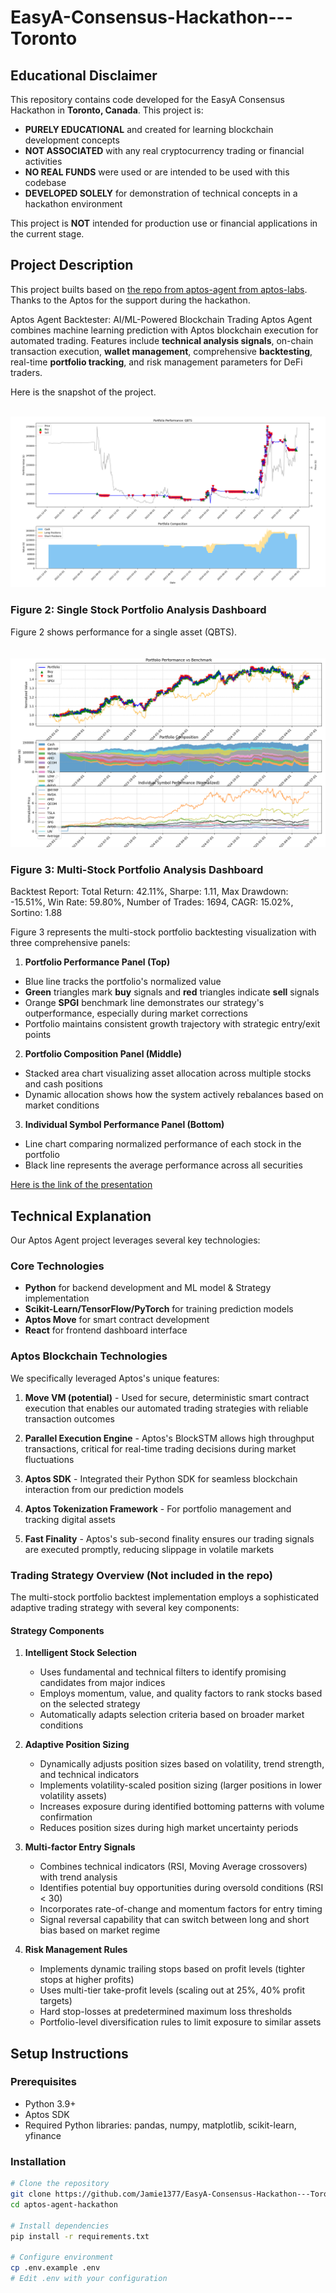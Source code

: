 # EasyA-Consensus-Hackathon---Toronto

## Educational Disclaimer

This repository contains code developed for the EasyA Consensus Hackathon in **Toronto, Canada**. This project is:
- **PURELY EDUCATIONAL** and created for learning blockchain development concepts
- **NOT ASSOCIATED** with any real cryptocurrency trading or financial activities
- **NO REAL FUNDS** were used or are intended to be used with this codebase
- **DEVELOPED SOLELY** for demonstration of technical concepts in a hackathon environment

This project is **NOT** intended for production use or financial applications in the current stage.

## Project Description
This project builts based on [the repo from aptos-agent from aptos-labs](https://github.com/aptos-labs/aptos-agent). Thanks to the Aptos for the support during the hackathon.

Aptos Agent Backtester: AI/ML-Powered Blockchain Trading Aptos Agent combines machine learning prediction with Aptos blockchain execution for automated trading. Features include **technical analysis signals**, on-chain transaction execution, **wallet management**, comprehensive **backtesting**, real-time **portfolio tracking**, and risk management parameters for DeFi traders.


Here is the snapshot of the project. 

\
![](Figure_2.png)
### Figure 2: Single Stock Portfolio Analysis Dashboard

Figure 2 shows performance for a single asset (QBTS).
\
\
\
![](Figure_3.png)
### Figure 3: Multi-Stock Portfolio Analysis Dashboard
Backtest Report: Total Return: 42.11%, Sharpe: 1.11, Max Drawdown: -15.51%, Win Rate: 59.80%, Number of Trades: 1694, CAGR: 15.02%, Sortino: 1.88

Figure 3 represents the multi-stock portfolio backtesting visualization with three comprehensive panels:

1. **Portfolio Performance Panel (Top)**
- Blue line tracks the portfolio's normalized value
- **Green** triangles mark **buy** signals and **red** triangles indicate **sell** signals
- Orange **SPGI** benchmark line demonstrates our strategy's outperformance, especially during market corrections
- Portfolio maintains consistent growth trajectory with strategic entry/exit points

2. **Portfolio Composition Panel (Middle)**
* Stacked area chart visualizing asset allocation across multiple stocks and cash positions
* Dynamic allocation shows how the system actively rebalances based on market conditions
   

3. **Individual Symbol Performance Panel (Bottom)**
* Line chart comparing normalized performance of each stock in the portfolio
* Black line represents the average performance across all securities



[Here is the link of the presentation](https://www.canva.com/design/DAGnnzZRxhU/VGBKUeKuUp-0kf3HJntAHg/edit?utm_content=DAGnnzZRxhU&utm_campaign=designshare&utm_medium=link2&utm_source=sharebutton)


## Technical Explanation

Our Aptos Agent project leverages several key technologies:

### Core Technologies
- **Python** for backend development and ML model & Strategy implementation
- **Scikit-Learn/TensorFlow/PyTorch** for training prediction models
- **Aptos Move** for smart contract development
- **React** for frontend dashboard interface

### Aptos Blockchain Technologies
We specifically leveraged Aptos's unique features:

1. **Move VM (potential)** - Used for secure, deterministic smart contract execution that enables our automated trading strategies with reliable transaction outcomes

2. **Parallel Execution Engine** - Aptos's BlockSTM allows high throughput transactions, critical for real-time trading decisions during market fluctuations

3. **Aptos SDK** - Integrated their Python SDK for seamless blockchain interaction from our prediction models

4. **Aptos Tokenization Framework** - For portfolio management and tracking digital assets

5. **Fast Finality** - Aptos's sub-second finality ensures our trading signals are executed promptly, reducing slippage in volatile markets

<!-- What makes our project uniquely possible on Aptos is the combination of their high-performance blockchain (over 160,000 TPS) with sub-second finality, which is essential for algorithmic trading where execution speed matters. The Move language's resource-oriented programming also provides better security guarantees for managing user funds in a DeFi context compared to other blockchain environments. -->


### Trading Strategy Overview (Not included in the repo)

The multi-stock portfolio backtest implementation employs a sophisticated adaptive trading strategy with several key components:

#### Strategy Components

1. **Intelligent Stock Selection**
   * Uses fundamental and technical filters to identify promising candidates from major indices
   * Employs momentum, value, and quality factors to rank stocks based on the selected strategy 
   * Automatically adapts selection criteria based on broader market conditions

2. **Adaptive Position Sizing**
   * Dynamically adjusts position sizes based on volatility, trend strength, and technical indicators
   * Implements volatility-scaled position sizing (larger positions in lower volatility assets)
   * Increases exposure during identified bottoming patterns with volume confirmation
   * Reduces position sizes during high market uncertainty periods

3. **Multi-factor Entry Signals**
   * Combines technical indicators (RSI, Moving Average crossovers) with trend analysis
   * Identifies potential buy opportunities during oversold conditions (RSI < 30)
   * Incorporates rate-of-change and momentum factors for entry timing
   * Signal reversal capability that can switch between long and short bias based on market regime

4. **Risk Management Rules**
   * Implements dynamic trailing stops based on profit levels (tighter stops at higher profits)
   * Uses multi-tier take-profit levels (scaling out at 25%, 40% profit targets)
   * Hard stop-losses at predetermined maximum loss thresholds
   * Portfolio-level diversification rules to limit exposure to similar assets

## Setup Instructions

### Prerequisites
- Python 3.9+
- Aptos SDK
- Required Python libraries: pandas, numpy, matplotlib, scikit-learn, yfinance

### Installation
```bash
# Clone the repository
git clone https://github.com/Jamie1377/EasyA-Consensus-Hackathon---Toronto.git
cd aptos-agent-hackathon

# Install dependencies
pip install -r requirements.txt

# Configure environment
cp .env.example .env
# Edit .env with your configuration